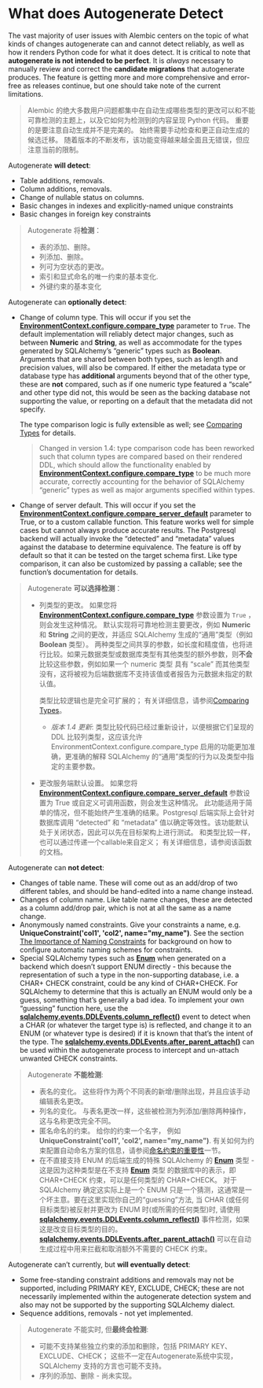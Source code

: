 # What does Autogenerate Detect

[EnvironmentContext.configure.compare_type]: ../en/api/runtime.html#alembic.runtime.environment.EnvironmentContext.configure.params.compare_type
[Comparing Types]: ../en/autogenerate.html#compare-types
[EnvironmentContext.configure.compare_server_default]: ../en/api/runtime.html#alembic.runtime.environment.EnvironmentContext.configure.params.compare_server_default
[The Importance of Naming Constraints]: ../zh/03_the_importance_of_naming_constraints.md
[命名约束的重要性]: ../zh/03_the_importance_of_naming_constraints.md
[Enum]: https://docs.sqlalchemy.org/en/14/core/type_basics.html#sqlalchemy.types.Enum
[sqlalchemy.events.DDLEvents.column_reflect()]: https://docs.sqlalchemy.org/en/14/core/events.html#sqlalchemy.events.DDLEvents.column_reflect
[sqlalchemy.events.DDLEvents.after_parent_attach()]: https://docs.sqlalchemy.org/en/14/core/events.html#sqlalchemy.events.DDLEvents.after_parent_attach

The vast majority of user issues with Alembic centers on the topic of what kinds of changes autogenerate can and cannot detect reliably, as well as how it renders Python code for what it does detect. It is critical to note that **autogenerate is not intended to be perfect**. It is *always* necessary to manually review and correct the **candidate migrations** that autogenerate produces. The feature is getting more and more comprehensive and error-free as releases continue, but one should take note of the current limitations.

> Alembic 的绝大多数用户问题都集中在自动生成哪些类型的更改可以和不能可靠检测的主题上，以及它如何为检测到的内容呈现 Python 代码。 重要的是要注意自动生成并不是完美的。 始终需要手动检查和更正自动生成的候选迁移。 随着版本的不断发布，该功能变得越来越全面且无错误，但应注意当前的限制。

Autogenerate **will detect**:

* Table additions, removals.
* Column additions, removals.
* Change of nullable status on columns.
* Basic changes in indexes and explicitly-named unique constraints
* Basic changes in foreign key constraints

> Autogenerate 将**检测**：
>
> * 表的添加、删除。
> * 列添加、删除。
> * 列可为空状态的更改。
> * 索引和显式命名的唯一约束的基本变化.
> * 外键约束的基本变化

Autogenerate can **optionally detect**:

* Change of column type. This will occur if you set the **[EnvironmentContext.configure.compare_type]** parameter to `True`. The default implementation will reliably detect major changes, such as between **Numeric** and **String**, as well as accommodate for the types generated by SQLAlchemy’s “generic” types such as **Boolean**. Arguments that are shared between both types, such as length and precision values, will also be compared. If either the metadata type or database type has **additional** arguments beyond that of the other type, these are **not** compared, such as if one numeric type featured a “scale” and other type did not, this would be seen as the backing database not supporting the value, or reporting on a default that the metadata did not specify.

    The type comparison logic is fully extensible as well; see [Comparing Types] for details.

    > Changed in version 1.4: type comparison code has been reworked such that column types are compared based on their rendered DDL, which should allow the functionality enabled by **[EnvironmentContext.configure.compare_type]** to be much more accurate, correctly accounting for the behavior of SQLAlchemy “generic” types as well as major arguments specified within types.

* Change of server default. This will occur if you set the **[EnvironmentContext.configure.compare_server_default]** parameter to True, or to a custom callable function. This feature works well for simple cases but cannot always produce accurate results. The Postgresql backend will actually invoke the “detected” and “metadata” values against the database to determine equivalence. The feature is off by default so that it can be tested on the target schema first. Like type comparison, it can also be customized by passing a callable; see the function’s documentation for details.

> Autogenerate **可以选择检测**：
>
> * 列类型的更改。 如果您将 **[EnvironmentContext.configure.compare_type]** 参数设置为 `True` ，则会发生这种情况。 默认实现将可靠地检测主要更改，例如 **Numeric** 和 **String** 之间的更改，并适应 SQLAlchemy 生成的“通用”类型（例如 **Boolean** 类型）。 两种类型之间共享的参数，如长度和精度值，也将进行比较。如果元数据类型或数据库类型有其他类型的额外参数，则**不会**比较这些参数，例如如果一个 numeric 类型 具有 “scale” 而其他类型没有，这将被视为后端数据库不支持该值或者报告为元数据未指定的默认值。
>
>   类型比较逻辑也是完全可扩展的； 有关详细信息，请参阅[Comparing Types]。
>
>   * *版本 1.4 更新*: 类型比较代码已经过重新设计，以便根据它们呈现的 DDL 比较列类型，这应该允许 EnvironmentContext.configure.compare_type 启用的功能更加准确，更准确的解释 SQLAlchemy 的“通用”类型的行为以及类型中指定的主要参数。
>
> * 更改服务端默认设置。 如果您将 **[EnvironmentContext.configure.compare_server_default]** 参数设置为 True 或自定义可调用函数，则会发生这种情况。 此功能适用于简单的情况，但不能始终产生准确的结果。Postgresql 后端实际上会针对数据库调用 “detected” 和 “metadata” 值以确定等效性。该功能默认处于关闭状态，因此可以先在目标架构上进行测试。 和类型比较一样，也可以通过传递一个callable来自定义； 有关详细信息，请参阅该函数的文档。

Autogenerate can **not detect**:

* Changes of table name. These will come out as an add/drop of two different tables, and should be hand-edited into a name change instead.
* Changes of column name. Like table name changes, these are detected as a column add/drop pair, which is not at all the same as a name change.
* Anonymously named constraints. Give your constraints a name, e.g. **UniqueConstraint('col1', 'col2', name="my_name")**. See the section [The Importance of Naming Constraints] for background on how to configure automatic naming schemes for constraints.
* Special SQLAlchemy types such as **[Enum]** when generated on a backend which doesn’t support ENUM directly - this because the representation of such a type in the non-supporting database, i.e. a CHAR+ CHECK constraint, could be any kind of CHAR+CHECK. For SQLAlchemy to determine that this is actually an ENUM would only be a guess, something that’s generally a bad idea. To implement your own “guessing” function here, use the **[sqlalchemy.events.DDLEvents.column_reflect()]** event to detect when a CHAR (or whatever the target type is) is reflected, and change it to an ENUM (or whatever type is desired) if it is known that that’s the intent of the type. The **[sqlalchemy.events.DDLEvents.after_parent_attach()]** can be used within the autogenerate process to intercept and un-attach unwanted CHECK constraints.

> Autogenerate **不能检测**:
>
> * 表名的变化。 这些将作为两个不同表的新增/删除出现，并且应该手动编辑表名更改。
> * 列名的变化。 与表名更改一样，这些被检测为列添加/删除两种操作，这与名称更改完全不同。
> * 匿名命名的约束。 给你的约束一个名字， 例如 **UniqueConstraint('col1', 'col2', name="my_name")**. 有关如何为约束配置自动命名方案的信息，请参阅[命名约束的重要性]一节。
> * 在不直接支持 ENUM 的后端生成的特殊 SQLAlchemy 的 **[Enum]** 类型 - 这是因为这种类型是在不支持 **[Enum]** 类型 的数据库中的表示，即 CHAR+CHECK 约束，可以是任何类型的 CHAR+CHECK。 对于 SQLAlchemy 确定这实际上是一个 ENUM 只是一个猜测，这通常是一个坏主意。要在这里实现你自己的“guessing”方法, 当 CHAR (或任何目标类型)被反射并更改为 ENUM 时(或所需的任何类型)时, 请使用 **[sqlalchemy.events.DDLEvents.column_reflect()]** 事件检测，如果这是改变目标类型的目的。 **[sqlalchemy.events.DDLEvents.after_parent_attach()]** 可以在自动生成过程中用来拦截和取消额外不需要的 CHECK 约束。

Autogenerate can’t currently, but **will eventually detect**:

* Some free-standing constraint additions and removals may not be supported, including PRIMARY KEY, EXCLUDE, CHECK; these are not necessarily implemented within the autogenerate detection system and also may not be supported by the supporting SQLAlchemy dialect.
* Sequence additions, removals - not yet implemented.

> Autogenerate 不能实时, 但**最终会检测**:
>
> * 可能不支持某些独立约束的添加和删除，包括 PRIMARY KEY、EXCLUDE、CHECK； 这些不一定在Autogenerate系统中实现，SQLAlchemy 支持的方言也可能不支持。
> * 序列的添加、删除 - 尚未实现。
